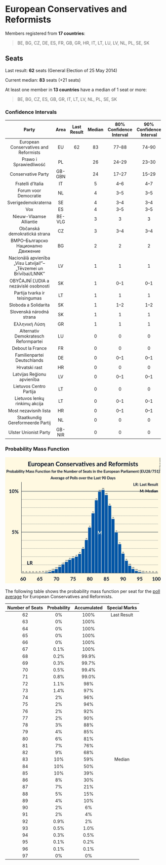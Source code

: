 # European Conservatives and Reformists

Members registered from **17 countries**:

> BE, BG, CZ, DE, ES, FR, GB, GR, HR, IT, LT, LU, LV, NL, PL, SE, SK

## Seats

Last result: **62** seats (General Election of 25 May 2014)

Current median: **83** seats (+21 seats)

At least one member in **13 countries** have a median of 1 seat or more:

> BE, BG, CZ, ES, GB, GR, IT, LT, LV, NL, PL, SE, SK

### Confidence Intervals

| Party | Area | Last Result | Median | 80% Confidence Interval | 90% Confidence Interval | 95% Confidence Interval | 99% Confidence Interval |
|:-----:|:----:|:-----------:|:------:|:-----------------------:|:-----------------------:|:-----------------------:|:-----------------------:|
| European Conservatives and Reformists | EU | 62 | 83 | 77–88 | 74–90 | 72–91 | 69–94 |
| Prawo i Sprawiedliwość | PL | | 26 | 24–29 | 23–30 | 23–31 | 22–32 |
| Conservative Party | GB-GBN | | 24 | 17–27 | 15–29 | 14–29 | 13–31 |
| Fratelli d’Italia | IT | | 5 | 4–6 | 4–7 | 4–7 | 3–7 |
| Forum voor Democratie | NL | | 4 | 3–5 | 3–5 | 3–5 | 3–5 |
| Sverigedemokraterna | SE | | 4 | 3–4 | 3–4 | 3–4 | 3–5 |
| Vox | ES | | 4 | 3–5 | 3–5 | 3–6 | 3–6 |
| Nieuw-Vlaamse Alliantie | BE-VLG | | 3 | 3 | 3 | 3 | 3 |
| Občanská demokratická strana | CZ | | 3 | 3–4 | 3–4 | 3–4 | 2–5 |
| ВМРО–Българско Национално Движение | BG | | 2 | 2 | 2 | 2 | 2 |
| Nacionālā apvienība „Visu Latvijai!”–„Tēvzemei un Brīvībai/LNNK” | LV | | 1 | 1 | 1 | 1 | 1 |
| OBYČAJNÍ ĽUDIA a nezávislé osobnosti | SK | | 1 | 0–1 | 0–1 | 0–1 | 0–1 |
| Partija tvarka ir teisingumas | LT | | 1 | 1 | 1 | 1 | 0–1 |
| Sloboda a Solidarita | SK | | 1 | 1–2 | 1–2 | 1–2 | 1–2 |
| Slovenská národná strana | SK | | 1 | 1 | 1 | 1 | 1 |
| Ελληνική Λύση | GR | | 1 | 1 | 1 | 1 | 1 |
| Alternativ Demokratesch Reformpartei | LU | | 0 | 0 | 0 | 0 | 0 |
| Debout la France | FR | | 0 | 0 | 0 | 0 | 0 |
| Familienpartei Deutschlands | DE | | 0 | 0–1 | 0–1 | 0–1 | 0–1 |
| Hrvatski rast | HR | | 0 | 0 | 0 | 0 | 0 |
| Latvijas Reģionu apvienība | LV | | 0 | 0–1 | 0–1 | 0–1 | 0–1 |
| Lietuvos Centro Partija | LT | | 0 | 0 | 0 | 0 | 0 |
| Lietuvos lenkų rinkimų akcija | LT | | 0 | 0–1 | 0–1 | 0–1 | 0–1 |
| Most nezavisnih lista | HR | | 0 | 0–1 | 0–1 | 0–1 | 0–1 |
| Staatkundig Gereformeerde Partij | NL | | 0 | 0 | 0 | 0 | 0 |
| Ulster Unionist Party | GB-NIR | | 0 | 0 | 0 | 0 | 0 |

### Probability Mass Function

![Graph with seats probability mass function not yet produced](average-2019-07-31-seats-pmf-europeanconservativesandreformists.png "Seats Probability Mass Function")

The following table shows the probability mass function per seat for the [poll average](average-2019-07-31.html) for European Conservatives and Reformists.

| Number of Seats | Probability | Accumulated | Special Marks |
|:---------------:|:-----------:|:-----------:|:-------------:|
| 62 | 0% | 100% | Last Result |
| 63 | 0% | 100% |  |
| 64 | 0% | 100% |  |
| 65 | 0% | 100% |  |
| 66 | 0% | 100% |  |
| 67 | 0.1% | 100% |  |
| 68 | 0.2% | 99.9% |  |
| 69 | 0.3% | 99.7% |  |
| 70 | 0.5% | 99.4% |  |
| 71 | 0.8% | 99.0% |  |
| 72 | 1.1% | 98% |  |
| 73 | 1.4% | 97% |  |
| 74 | 2% | 96% |  |
| 75 | 2% | 94% |  |
| 76 | 2% | 92% |  |
| 77 | 2% | 90% |  |
| 78 | 3% | 88% |  |
| 79 | 4% | 85% |  |
| 80 | 6% | 81% |  |
| 81 | 7% | 76% |  |
| 82 | 9% | 68% |  |
| 83 | 10% | 59% | Median |
| 84 | 10% | 50% |  |
| 85 | 10% | 39% |  |
| 86 | 8% | 30% |  |
| 87 | 7% | 21% |  |
| 88 | 5% | 15% |  |
| 89 | 4% | 10% |  |
| 90 | 2% | 6% |  |
| 91 | 2% | 4% |  |
| 92 | 0.9% | 2% |  |
| 93 | 0.5% | 1.0% |  |
| 94 | 0.3% | 0.5% |  |
| 95 | 0.1% | 0.2% |  |
| 96 | 0.1% | 0.1% |  |
| 97 | 0% | 0% |  |


